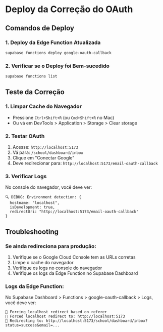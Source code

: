# Deploy da Correção do OAuth

## Comandos de Deploy

### 1. Deploy da Edge Function Atualizada
```bash
supabase functions deploy google-oauth-callback
```

### 2. Verificar se o Deploy foi Bem-sucedido
```bash
supabase functions list
```

## Teste da Correção

### 1. Limpar Cache do Navegador
- Pressione `Ctrl+Shift+R` (ou `Cmd+Shift+R` no Mac)
- Ou vá em DevTools > Application > Storage > Clear storage

### 2. Testar OAuth
1. Acesse: `http://localhost:5173`
2. Vá para: `/school/dashboard/inbox`
3. Clique em "Conectar Google"
4. Deve redirecionar para: `http://localhost:5173/email-oauth-callback`

### 3. Verificar Logs
No console do navegador, você deve ver:
```
🔍 DEBUG: Environment detection: {
  hostname: "localhost",
  isDevelopment: true,
  redirectUri: "http://localhost:5173/email-oauth-callback"
}
```

## Troubleshooting

### Se ainda redireciona para produção:
1. Verifique se o Google Cloud Console tem as URLs corretas
2. Limpe o cache do navegador
3. Verifique os logs no console do navegador
4. Verifique os logs da Edge Function no Supabase Dashboard

### Logs da Edge Function:
No Supabase Dashboard > Functions > google-oauth-callback > Logs, você deve ver:
```
🔧 Forcing localhost redirect based on referer
🔧 Forced localhost redirect to: http://localhost:5173
🔄 Redirecting to: http://localhost:5173/school/dashboard/inbox?status=success&email=...
``` 